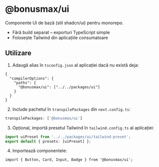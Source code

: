 # @bonusmax/ui

Componente UI de bază (stil shadcn/ui) pentru monorepo.

- Fără build separat – exporturi TypeScript simple
- Folosește Tailwind din aplicațiile consumatoare

## Utilizare

1. Adaugă alias în `tsconfig.json` al aplicației dacă nu există deja:

```jsonc
{
  "compilerOptions": {
    "paths": {
      "@bonusmax/ui": ["../../packages/ui"]
    }
  }
}
```

2. Include pachetul în `transpilePackages` din `next.config.ts`:

```ts
transpilePackages: ['@bonusmax/ui']
```

3. Opțional, importă presetul Tailwind în `tailwind.config.ts` al aplicației:

```ts
import uiPreset from '../../packages/ui/tailwind-preset';
export default { presets: [uiPreset] };
```

4. Importează componentele:

```tsx
import { Button, Card, Input, Badge } from '@bonusmax/ui';
```
